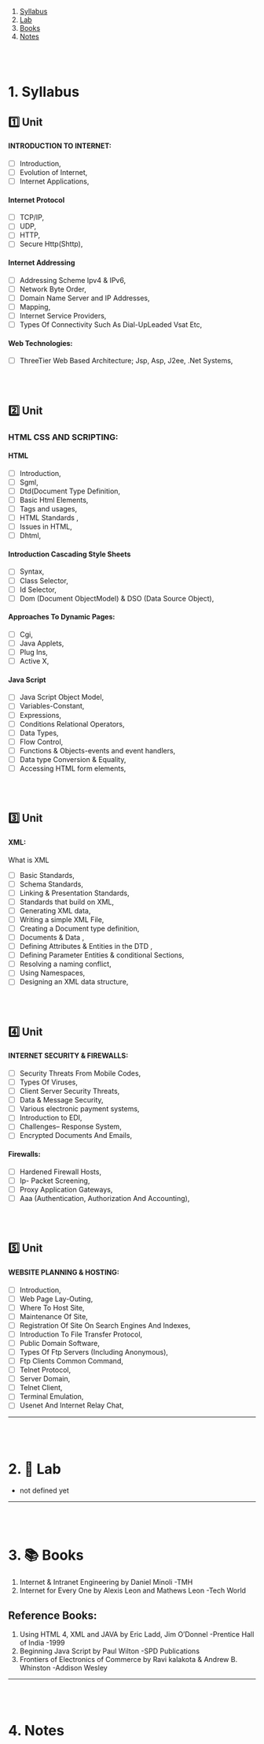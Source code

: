 1. [Syllabus](#1)
2. [Lab](#2)
3. [Books](#3)
4. [Notes](#4)

<br>
<br>

# 1. Syllabus<a id='1'></a>

## 1️⃣ Unit

#### INTRODUCTION TO INTERNET:

- [ ] Introduction,
- [ ] Evolution of Internet,
- [ ] Internet Applications,

#### Internet Protocol

- [ ] TCP/IP,
- [ ] UDP,
- [ ] HTTP,
- [ ] Secure Http(Shttp),

#### Internet Addressing

- [ ] Addressing Scheme Ipv4 & IPv6,
- [ ] Network Byte Order,
- [ ] Domain Name Server and IP Addresses,
- [ ] Mapping,
- [ ] Internet Service Providers,
- [ ] Types Of Connectivity Such As Dial-UpLeaded Vsat Etc,

#### Web Technologies:

- [ ] ThreeTier Web Based Architecture; Jsp, Asp, J2ee, .Net Systems,

<br>
<br>

## 2️⃣ Unit

### HTML CSS AND SCRIPTING:

#### HTML

- [ ] Introduction,
- [ ] Sgml,
- [ ] Dtd(Document Type Definition,
- [ ] Basic Html Elements,
- [ ] Tags and usages,
- [ ] HTML Standards ,
- [ ] Issues in HTML,
- [ ] Dhtml,

#### Introduction Cascading Style Sheets

- [ ] Syntax,
- [ ] Class Selector,
- [ ] Id Selector,
- [ ] Dom (Document ObjectModel) & DSO (Data Source Object),

#### Approaches To Dynamic Pages:

- [ ] Cgi,
- [ ] Java Applets,
- [ ] Plug Ins,
- [ ] Active X,

#### Java Script

- [ ] Java Script Object Model,
- [ ] Variables-Constant,
- [ ] Expressions,
- [ ] Conditions Relational Operators,
- [ ] Data Types,
- [ ] Flow Control,
- [ ] Functions & Objects-events and event handlers,
- [ ] Data type Conversion & Equality,
- [ ] Accessing HTML form elements,

<br>
<br>

## 3️⃣ Unit

#### XML:

What is XML

- [ ] Basic Standards,
- [ ] Schema Standards,
- [ ] Linking & Presentation Standards,
- [ ] Standards that build on XML,
- [ ] Generating XML data,
- [ ] Writing a simple XML File,
- [ ] Creating a Document type definition,
- [ ] Documents & Data ,
- [ ] Defining Attributes & Entities in the DTD ,
- [ ] Defining Parameter Entities & conditional Sections,
- [ ] Resolving a naming conflict,
- [ ] Using Namespaces,
- [ ] Designing an XML data structure,

<br>
<br>

## 4️⃣ Unit

#### INTERNET SECURITY & FIREWALLS:

- [ ] Security Threats From Mobile Codes,
- [ ] Types Of Viruses,
- [ ] Client Server Security Threats,
- [ ] Data & Message Security,
- [ ] Various electronic payment systems,
- [ ] Introduction to EDI,
- [ ] Challenges– Response System,
- [ ] Encrypted Documents And Emails,

#### Firewalls:

- [ ] Hardened Firewall Hosts,
- [ ] Ip- Packet Screening,
- [ ] Proxy Application Gateways,
- [ ] Aaa (Authentication, Authorization And Accounting),

<br>
<br>

## 5️⃣ Unit

#### WEBSITE PLANNING & HOSTING:

- [ ] Introduction,
- [ ] Web Page Lay-Outing,
- [ ] Where To Host Site,
- [ ] Maintenance Of Site,
- [ ] Registration Of Site On Search Engines And Indexes,
- [ ] Introduction To File Transfer Protocol,
- [ ] Public Domain Software,
- [ ] Types Of Ftp Servers (Including Anonymous),
- [ ] Ftp Clients Common Command,
- [ ] Telnet Protocol,
- [ ] Server Domain,
- [ ] Telnet Client,
- [ ] Terminal Emulation,
- [ ] Usenet And Internet Relay Chat,

---

<br>
<br>

# 2. 🧪 Lab <a id='2'></a>

- not defined yet

---

<br>
<br>

# 3. 📚 Books<a id='3'></a>

1. Internet & Intranet Engineering by Daniel Minoli -TMH
2. Internet for Every One by Alexis Leon and Mathews Leon -Tech World

## Reference Books:

1. Using HTML 4, XML and JAVA by Eric Ladd, Jim O’Donnel -Prentice Hall of India -1999
2. Beginning Java Script by Paul Wilton -SPD Publications
3. Frontiers of Electronics of Commerce by Ravi kalakota & Andrew B. Whinston -Addison Wesley

---

<br>
<br>

# 4. Notes<a id='4'></a>
